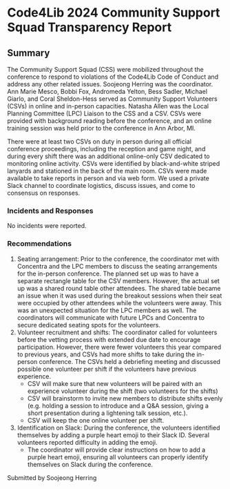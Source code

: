 # Code4Lib 2024 Community Support Squad Transparency Report

## Summary

The Community Support Squad (CSS) were mobilized throughout the conference to respond to violations of the Code4Lib Code of Conduct and address any other related issues. Soojeong Herring was the coordinator. Ann Marie Mesco, Bobbi Fox, Andromeda Yelton, Bess Sadler, Michael Giarlo, and Coral Sheldon-Hess served as Community Support Volunteers (CSVs) in online and in-person capacities. Natasha Allen was the Local Planning Committee (LPC) Liaison to the CSS and a CSV. CSVs were provided with background reading before the conference, and an online training session was held prior to the conference in Ann Arbor, MI.

There were at least two CSVs on duty in person during all official conference proceedings, including the reception and game night, and during every shift there was an additional online-only CSV dedicated to monitoring online activity. CSVs were identified by black-and-white striped lanyards and stationed in the back of the main room. CSVs were made available to take reports in person and via web form. We used a private Slack channel to coordinate logistics, discuss issues, and come to consensus on responses.

### Incidents and Responses

No incidents were reported.

### Recommendations

1. Seating arrangement: Prior to the conference, the coordinator met with Concentra and the LPC members to discuss the seating arrangements for the in-person conference. The planned set up was to have a separate rectangle table for the CSV members. However, the actual set up was a shared round table other attendees. The shared table became an issue when it was used during the breakout sessions when their seat were occupied by other attendees while the volunteers were away. This was an unexpected situation for the LPC members as well. The coordinators will communicate with future LPCs and Concentra to secure dedicated seating spots for the volunteers.
1. Volunteer recruitment and shifts: The coordinator called for volunteers before the vetting process with extended due date to encourage participation. However, there were fewer volunteers this year compared to previous years, and CSVs had more shifts to take during the in-person conference. The CSVs held a debriefing meeting and discussed possible one volunteer per shift if the volunteers have previous experience.
    - CSV will make sure that new volunteers will be paired with an experience volunteer during the shift (two volunteers for the shifts)
    - CSV will brainstorm to invite new members to distribute shifts evenly (e.g. holding a session to introduce and a Q&A session, giving a short presentation during a lightening talk session, etc.).
    - CSV will keep the one online volunteer per shift.
1. Identification on Slack: During the conference, the volunteers identified themselves by adding a purple heart emoji to their Slack ID. Several volunteers reported difficulty in adding the emoji.
    - The coordinator will provide clear instructions on how to add a purple heart emoji, ensuring all volunteers can properly identify themselves on Slack during the conference.

Submitted by Soojeong Herring
